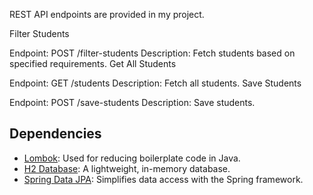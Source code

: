 REST API endpoints are provided in my project.

Filter Students

Endpoint: POST /filter-students
Description: Fetch students based on specified requirements.
Get All Students

Endpoint: GET /students
Description: Fetch all students.
Save Students

Endpoint: POST /save-students
Description: Save students.

## Dependencies

- [Lombok](https://projectlombok.org/): Used for reducing boilerplate code in Java.
- [H2 Database](https://www.h2database.com/): A lightweight, in-memory database.
- [Spring Data JPA](https://spring.io/projects/spring-data-jpa): Simplifies data access with the Spring framework.


